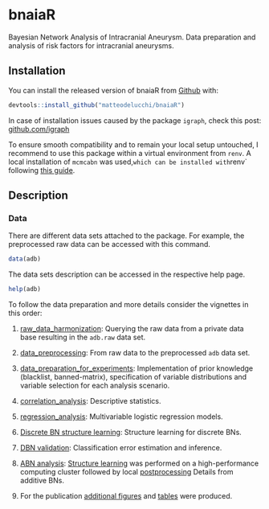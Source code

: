 
# bnaiaR

<!-- badges: start -->
<!-- badges: end -->

Bayesian Network Analysis of Intracranial Aneurysm.
Data preparation and analysis of risk factors for intracranial aneurysms.

## Installation

You can install the released version of bnaiaR from [Github](https://github.com/matteodelucchi/bnaiaR) with:

``` r
devtools::install_github("matteodelucchi/bnaiaR")
```

In case of installation issues caused by the package `igraph`, check this post:
[github.com/igraph](https://github.com/igraph/rigraph/issues/275#issuecomment-852000182)

To ensure smooth compatibility and to remain your local setup untouched, I recommend to use this package within a virtual environment from `renv`. 
A local installation of `mcmcabn` was used,` which can be installed with `renv` following [this guide](/inst/extdata/mcmcabn/install_local_mcmcabn.R).

## Description

### Data

There are different data sets attached to the package. 
For example, the preprocessed raw data can be accessed with this command.

``` r
data(adb)
```

The data sets description can be accessed in the respective help page.

``` r
help(adb)
```

To follow the data preparation and more details consider the vignettes in this order:

1. [raw_data_harmonization](vignettes/raw_data_harmonization.Rmd): Querying the raw data from a private
data base resulting in the `adb.raw` data set.  
2. [data_preprocessing](vignettes/data_preprocessing.Rmd): From raw data to the preprocessed `adb` data set.    
3. [data_preparation_for_experiments](vignettes/data_preparation_for_experiments.Rmd): Implementation of prior knowledge 
(blacklist, banned-matrix), specification of variable distributions and 
variable selection for each analysis scenario.  
4. [correlation_analysis](vignettes/correlation_analysis.Rmd): Descriptive statistics.
5. [regression_analysis](vignettes/regression_analysis.Rmd): Multivariable logistic regression models.
6. [Discrete BN structure learning](vignettes/discrete_BN_SL.Rmd): Structure learning for discrete BNs.
7. [DBN validation](vignettes/discrete_BN_validation.Rmd): Classification error estimation and inference.
8. [ABN analysis](inst/extdata/inst/extdata/mcmcabn/mcmcabn_result_postproc_analysis.Rmd): [Structure learning](inst/extdata/mcmcabn/mcmcabn_multinomial.R) was performed on a high-performance computing cluster followed by local [postprocessing](inst/extdata/mcmcabn/mcmcabn_result_postproc_analysis.Rmd) Details from additive BNs.  

9. For the publication [additional figures](vignettes/additional_figures.Rmd) and [tables](vignettes/datastructure.Rmd) were produced.

